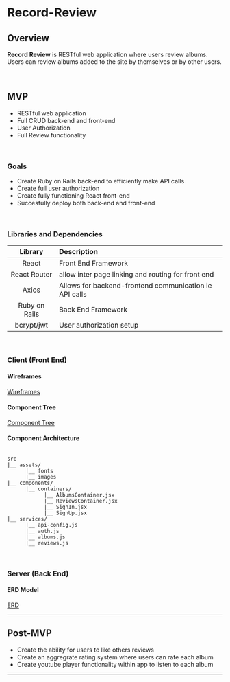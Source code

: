 # Record-Review

## Overview

**Record Review** is RESTful web application where users review albums.  Users can review albums added to the site by themselves or by other users.


<br>

## MVP

- RESTful web application
- Full CRUD back-end and front-end
- User Authorization
- Full Review functionality


<br>

### Goals

- Create Ruby on Rails back-end to efficiently make API calls
- Create full user authorization
- Create fully functioning React front-end
- Succesfully deploy both back-end and front-end

<br>

### Libraries and Dependencies


|     Library      | Description                                |
| :--------------: | :----------------------------------------- |
|      React       | Front End Framework |
|   React Router   | allow inter page linking and routing for front end |
| Axios |Allows for backend-frontend communication ie API calls|
|     Ruby on Rails     | Back End Framework |
|  bcrypt/jwt  | User authorization setup |

<br>

### Client (Front End)

#### Wireframes


[Wireframes](https://lucid.app/lucidchart/e3702673-6fa2-46fd-897c-a87d9504f0c2/edit?beaconFlowId=6026D460006C0540&page=0_0#)


#### Component Tree


[Component Tree](https://whimsical.com/p4-TcUCFP4VvwiU3JnzTzLQb5)

#### Component Architecture



``` structure

src
|__ assets/
      |__ fonts
      |__ images
|__ components/
      |__ containers/
            |__ AlbumsContainer.jsx
            |__ ReviewsContainer.jsx
            |__ SignIn.jsx
            |__ SignUp.jsx
|__ services/
      |__ api-config.js
      |__ auth.js
      |__ albums.js
      |__ reviews.js

```


<br>

### Server (Back End)

#### ERD Model

[ERD](https://app.diagrams.net/#G1Pjwc22rUPlm2dJusVYo0kLq2cufKmRdc)
<br>

***

## Post-MVP

- Create the ability for users to like others reviews
- Create an aggregrate rating system where users can rate each album
- Create youtube player functionality within app to listen to each album

***


